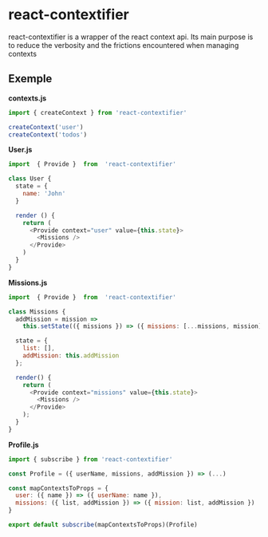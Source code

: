# react-contextifier
react-contextifier is a wrapper of the react context api.
Its main purpose is to reduce the verbosity and the frictions encountered when managing contexts
## Exemple
**contexts.js**
```javascript
import { createContext } from 'react-contextifier'

createContext('user')
createContext('todos')
```
**User.js**
```javascript
import  { Provide }  from  'react-contextifier'

class User {
  state = {
    name: 'John'
  }

  render () {
    return (
      <Provide context="user" value={this.state}>
        <Missions />
      </Provide>
    )
  }
}
```

**Missions.js**
```javascript
import  { Provide }  from  'react-contextifier'

class Missions {
  addMission = mission =>
    this.setState(({ missions }) => ({ missions: [...missions, mission] }));

  state = {
    list: [],
    addMission: this.addMission
  };

  render() {
    return (
      <Provide context="missions" value={this.state}>
        <Missions />
      </Provide>
    );
  }
}
```
**Profile.js**
```javascript
import { subscribe } from 'react-contextifier'

const Profile = ({ userName, missions, addMission }) => (...)

const mapContextsToProps = {
  user: ({ name }) => ({ userName: name }),
  missions: ({ list, addMission }) => ({ mission: list, addMission })
}

export default subscribe(mapContextsToProps)(Profile)
```
